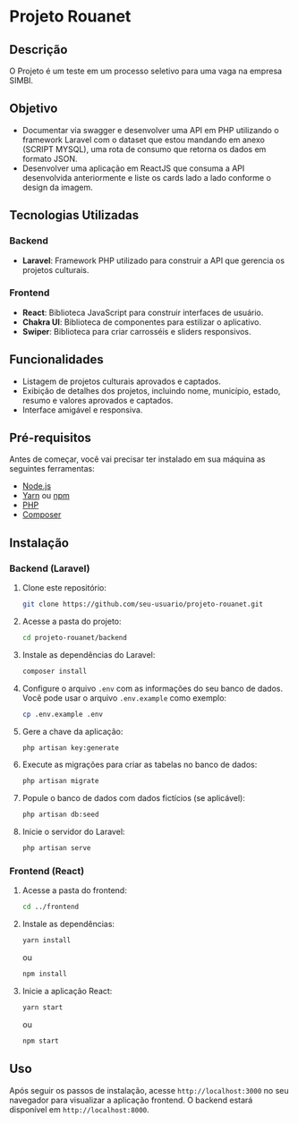 # Projeto Rouanet

## Descrição
O Projeto é um teste em um processo seletivo para uma vaga na empresa SIMBI.

## Objetivo
- Documentar via swagger e desenvolver uma API em PHP utilizando o framework Laravel com o dataset que estou mandando em anexo (SCRIPT MYSQL), uma rota de consumo que retorna os dados em formato JSON.
- Desenvolver uma aplicação em ReactJS que consuma a API desenvolvida anteriormente e liste os cards lado a lado conforme o design da imagem.

## Tecnologias Utilizadas

### Backend
- **Laravel**: Framework PHP utilizado para construir a API que gerencia os projetos culturais.

### Frontend
- **React**: Biblioteca JavaScript para construir interfaces de usuário.
- **Chakra UI**: Biblioteca de componentes para estilizar o aplicativo.
- **Swiper**: Biblioteca para criar carrosséis e sliders responsivos.

## Funcionalidades
- Listagem de projetos culturais aprovados e captados.
- Exibição de detalhes dos projetos, incluindo nome, município, estado, resumo e valores aprovados e captados.
- Interface amigável e responsiva.

## Pré-requisitos
Antes de começar, você vai precisar ter instalado em sua máquina as seguintes ferramentas:
- [Node.js](https://nodejs.org/en/)
- [Yarn](https://yarnpkg.com/) ou [npm](https://www.npmjs.com/)
- [PHP](https://www.php.net/)
- [Composer](https://getcomposer.org/)

## Instalação

### Backend (Laravel)
1. Clone este repositório:
    ```bash
    git clone https://github.com/seu-usuario/projeto-rouanet.git
    ```

2. Acesse a pasta do projeto:
    ```bash
    cd projeto-rouanet/backend
    ```

3. Instale as dependências do Laravel:
    ```bash
    composer install
    ```

4. Configure o arquivo `.env` com as informações do seu banco de dados. Você pode usar o arquivo `.env.example` como exemplo:
    ```bash
    cp .env.example .env
    ```

5. Gere a chave da aplicação:
    ```bash
    php artisan key:generate
    ```

6. Execute as migrações para criar as tabelas no banco de dados:
    ```bash
    php artisan migrate
    ```

7. Popule o banco de dados com dados fictícios (se aplicável):
    ```bash
    php artisan db:seed
    ```

8. Inicie o servidor do Laravel:
    ```bash
    php artisan serve
    ```

### Frontend (React)
1. Acesse a pasta do frontend:
    ```bash
    cd ../frontend
    ```

2. Instale as dependências:
    ```bash
    yarn install
    ```
    ou
    ```bash
    npm install
    ```

3. Inicie a aplicação React:
    ```bash
    yarn start
    ```
    ou
    ```bash
    npm start
    ```

## Uso
Após seguir os passos de instalação, acesse `http://localhost:3000` no seu navegador para visualizar a aplicação frontend. O backend estará disponível em `http://localhost:8000`.
